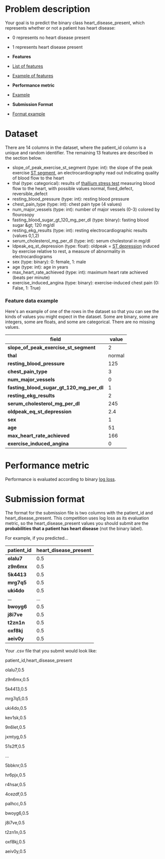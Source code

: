 #
# Problem description

Your goal is to predict the binary class heart\_disease\_present, which represents whether or not a patient has heart disease:

- 0 represents no heart disease present
- 1 represents heart disease present

- **Features**
- [List of features](https://www.drivendata.org/competitions/54/machine-learning-with-a-heart/page/109/#features_list)
- [Example of features](https://www.drivendata.org/competitions/54/machine-learning-with-a-heart/page/109/#features_eg)

- **Performance metric**
- [Example](https://www.drivendata.org/competitions/54/machine-learning-with-a-heart/page/109/#metric)

- **Submission Format**
- [Format example](https://www.drivendata.org/competitions/54/machine-learning-with-a-heart/page/109/#sub_values)

##
# Dataset

There are 14 columns in the dataset, where the patient\_id column is a unique and random identifier. The remaining 13 features are described in the section below.

- slope\_of\_peak\_exercise\_st\_segment (type: int): the slope of the peak exercise [ST segment](https://en.wikipedia.org/wiki/ST_segment), an electrocardiography read out indicating quality of blood flow to the heart
- thal (type: categorical): results of [thallium stress test](https://www.ucsfbenioffchildrens.org/tests/007201.html) measuring blood flow to the heart, with possible values normal, fixed\_defect, reversible\_defect
- resting\_blood\_pressure (type: int): resting blood pressure
- chest\_pain\_type (type: int): chest pain type (4 values)
- num\_major\_vessels (type: int): number of major vessels (0-3) colored by flourosopy
- fasting\_blood\_sugar\_gt\_120\_mg\_per\_dl (type: binary): fasting blood sugar \&gt; 120 mg/dl
- resting\_ekg\_results (type: int): resting electrocardiographic results (values 0,1,2)
- serum\_cholesterol\_mg\_per\_dl (type: int): serum cholestoral in mg/dl
- ldpeak\_eq\_st\_depression (type: float): oldpeak = [ST depression](https://en.wikipedia.org/wiki/ST_depression) induced by exercise relative to rest, a measure of abnormality in electrocardiograms
- sex (type: binary): 0: female, 1: male
- age (type: int): age in years
- max\_heart\_rate\_achieved (type: int): maximum heart rate achieved (beats per minute)
- exercise\_induced\_angina (type: binary): exercise-induced chest pain (0: False, 1: True)

### Feature data example

Here&#39;s an example of one of the rows in the dataset so that you can see the kinds of values you might expect in the dataset. Some are binary, some are integers, some are floats, and some are categorical. There are no missing values.

| **field** | **value** |
| --- | --- |
| **slope\_of\_peak\_exercise\_st\_segment** | 2 |
| **thal** | normal |
| **resting\_blood\_pressure** | 125 |
| **chest\_pain\_type** | 3 |
| **num\_major\_vessels** | 0 |
| **fasting\_blood\_sugar\_gt\_120\_mg\_per\_dl** | 1 |
| **resting\_ekg\_results** | 2 |
| **serum\_cholesterol\_mg\_per\_dl** | 245 |
| **oldpeak\_eq\_st\_depression** | 2.4 |
| **sex** | 1 |
| **age** | 51 |
| **max\_heart\_rate\_achieved** | 166 |
| **exercise\_induced\_angina** | 0 |

##
# Performance metric

Performance is evaluated according to binary [log loss](https://en.wikipedia.org/wiki/Loss_functions_for_classification#Cross_entropy_loss_(Log_Loss)).

##
# Submission format

The format for the submission file is two columns with the patient\_id and heart\_disease\_present. This competition uses log loss as its evaluation metric, so the heart\_disease\_present values you should submit are the  **probabilities that a patient has heart disease**  (not the binary label).

For example, if you predicted...

| **patient\_id** | **heart\_disease\_present** |
| --- | --- |
| **olalu7** | 0.5 |
| **z9n6mx** | 0.5 |
| **5k4413** | 0.5 |
| **mrg7q5** | 0.5 |
| **uki4do** | 0.5 |
| **...** | ... |
| **bwoyg6** | 0.5 |
| **j8i7ve** | 0.5 |
| **t2zn1n** | 0.5 |
| **oxf8kj** | 0.5 |
| **aeiv0y** | 0.5 |

Your .csv file that you submit would look like:

patient\_id,heart\_disease\_present

olalu7,0.5

z9n6mx,0.5

5k4413,0.5

mrg7q5,0.5

uki4do,0.5

kev1sk,0.5

9n6let,0.5

jxmtyg,0.5

51s2ff,0.5

...

5bbknr,0.5

hr6pjx,0.5

r4hsar,0.5

4cezdf,0.5

palhcc,0.5

bwoyg6,0.5

j8i7ve,0.5

t2zn1n,0.5

oxf8kj,0.5

aeiv0y,0.5

##
